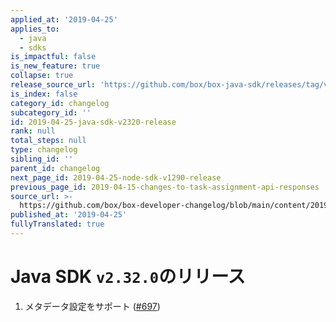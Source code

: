 ```yaml
---
applied_at: '2019-04-25'
applies_to:
  - java
  - sdks
is_impactful: false
is_new_feature: true
collapse: true
release_source_url: 'https://github.com/box/box-java-sdk/releases/tag/v2.32.0'
is_index: false
category_id: changelog
subcategory_id: ''
id: 2019-04-25-java-sdk-v2320-release
rank: null
total_steps: null
type: changelog
sibling_id: ''
parent_id: changelog
next_page_id: 2019-04-25-node-sdk-v1290-release
previous_page_id: 2019-04-15-changes-to-task-assignment-api-responses
source_url: >-
  https://github.com/box/box-developer-changelog/blob/main/content/2019/04-25-java-sdk-v2320-release.md
published_at: '2019-04-25'
fullyTranslated: true
---
```

# Java SDK `v2.32.0`のリリース

1. メタデータ設定をサポート ([#697](https://github.com/box/box-java-sdk/pull/697))
